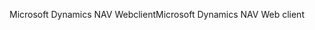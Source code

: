<span data-ttu-id="561ac-101">Microsoft Dynamics NAV Webclient</span><span class="sxs-lookup"><span data-stu-id="561ac-101">Microsoft Dynamics NAV Web client</span></span>